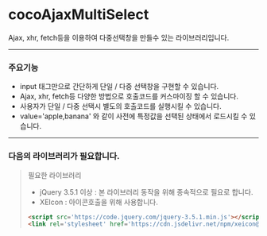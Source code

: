 # cocoAjaxMultiSelect
Ajax, xhr, fetch등을 이용하여 다중선택창을 만들수 있는 라이브러리입니다.

------------

### 주요기능
- input 태그만으로 간단하게 단일 / 다중 선택창을 구현할 수 있습니다.
- Ajax, xhr, fetch등 다양한 방법으로 호출코드를 커스마이징 할 수 있습니다.
- 사용자가 단일 / 다중 선택시 별도의 호출코드를 실행시킬 수 있습니다.
- value='apple,banana' 와 같이 사전에 특정값을 선택된 상태에서 로드시킬 수 있습니다.

------------

### 다음의 라이브러리가 필요합니다.
> 필요한 라이브러리
> - jQuery 3.5.1 이상 : 본 라이브러리 동작을 위해 종속적으로 필요로 합니다.
> - XEIcon : 아이콘호출을 위해 사용합니다.
>
>```html
><script src='https://code.jquery.com/jquery-3.5.1.min.js'></script>
><link rel='stylesheet' href='https://cdn.jsdelivr.net/npm/xeicon@2.3.3/xeicon.min.css'>
>```
